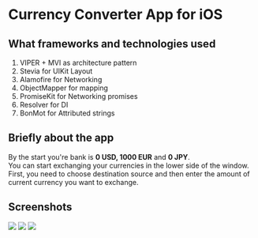 # Currency Converter App for iOS
## What frameworks and technologies used
1. VIPER + MVI as architecture pattern
2. Stevia for UIKit Layout
3. Alamofire for Networking
4. ObjectMapper for mapping
5. PromiseKit for Networking promises
6. Resolver for DI
7. BonMot for Attributed strings
## Briefly about the app
By the start you're bank is __0 USD, 1000 EUR__ and __0 JPY__.  
You can start exchanging your currencies in the lower side of the window.  
First, you need to choose destination source and then enter the amount of current currency you want to exchange.  
## Screenshots
![](https://i.ibb.co/Qck4ZCF/photo-2022-11-02-14-55-40.jpg)
![](https://i.ibb.co/DL0s2MN/photo-2022-11-02-14-55-43.jpg)
![](https://i.ibb.co/wSwSSKY/photo-2022-11-02-14-55-41.jpg)
